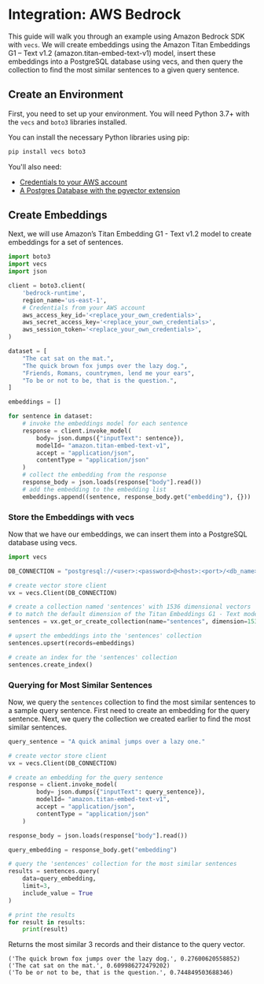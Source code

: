# Integration: AWS Bedrock

This guide will walk you through an example using Amazon Bedrock SDK with `vecs`. We will create embeddings using the Amazon Titan Embeddings G1 – Text v1.2 (amazon.titan-embed-text-v1) model, insert these embeddings into a PostgreSQL database using vecs, and then query the collection to find the most similar sentences to a given query sentence.

## Create an Environment

First, you need to set up your environment. You will need Python 3.7+ with the `vecs` and `boto3` libraries installed.

You can install the necessary Python libraries using pip:

```sh
pip install vecs boto3
```

You'll also need:

- [Credentials to your AWS account](https://boto3.amazonaws.com/v1/documentation/api/latest/guide/credentials.html)
- [A Postgres Database with the pgvector extension](hosting.md)

## Create Embeddings

Next, we will use Amazon’s Titan Embedding G1 - Text v1.2 model to create embeddings for a set of sentences.

```python
import boto3
import vecs
import json

client = boto3.client(
    'bedrock-runtime',
    region_name='us-east-1',
	# Credentials from your AWS account
    aws_access_key_id='<replace_your_own_credentials>',
    aws_secret_access_key='<replace_your_own_credentials>',
    aws_session_token='<replace_your_own_credentials>',
)

dataset = [
    "The cat sat on the mat.",
    "The quick brown fox jumps over the lazy dog.",
    "Friends, Romans, countrymen, lend me your ears",
    "To be or not to be, that is the question.",
]

embeddings = []

for sentence in dataset:
    # invoke the embeddings model for each sentence
    response = client.invoke_model(
        body= json.dumps({"inputText": sentence}),
        modelId= "amazon.titan-embed-text-v1",
        accept = "application/json",
        contentType = "application/json"
    )
    # collect the embedding from the response
    response_body = json.loads(response["body"].read())
    # add the embedding to the embedding list
    embeddings.append((sentence, response_body.get("embedding"), {}))

```

### Store the Embeddings with vecs

Now that we have our embeddings, we can insert them into a PostgreSQL database using vecs.

```python
import vecs

DB_CONNECTION = "postgresql://<user>:<password>@<host>:<port>/<db_name>"

# create vector store client
vx = vecs.Client(DB_CONNECTION)

# create a collection named 'sentences' with 1536 dimensional vectors
# to match the default dimension of the Titan Embeddings G1 - Text model
sentences = vx.get_or_create_collection(name="sentences", dimension=1536)

# upsert the embeddings into the 'sentences' collection
sentences.upsert(records=embeddings)

# create an index for the 'sentences' collection
sentences.create_index()
```

### Querying for Most Similar Sentences

Now, we query the `sentences` collection to find the most similar sentences to a sample query sentence. First need to create an embedding for the query sentence. Next, we query the collection we created earlier to find the most similar sentences.

```python
query_sentence = "A quick animal jumps over a lazy one."

# create vector store client
vx = vecs.Client(DB_CONNECTION)

# create an embedding for the query sentence
response = client.invoke_model(
        body= json.dumps({"inputText": query_sentence}),
        modelId= "amazon.titan-embed-text-v1",
        accept = "application/json",
        contentType = "application/json"
    )

response_body = json.loads(response["body"].read())

query_embedding = response_body.get("embedding")

# query the 'sentences' collection for the most similar sentences
results = sentences.query(
    data=query_embedding,
    limit=3,
    include_value = True
)

# print the results
for result in results:
    print(result)
```

Returns the most similar 3 records and their distance to the query vector.
```
('The quick brown fox jumps over the lazy dog.', 0.27600620558852)
('The cat sat on the mat.', 0.609986272479202)
('To be or not to be, that is the question.', 0.744849503688346)
```
